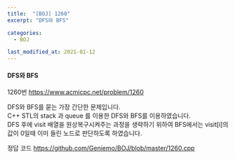 ```yaml
---
title:  "[BOJ] 1260"
excerpt: "DFS와 BFS"

categories:
  - BOJ

last_modified_at: 2021-01-12
---
```


#### DFS와 BFS

1260번 <https://www.acmicpc.net/problem/1260>

DFS와 BFS를 묻는 가장 간단한 문제입니다.<br>
C++ STL의 stack 과 queue 를 이용한 DFS와 BFS를 이용하였습니다.<br>
DFS 후에 visit 배열을 원상복구시켜주는 과정을 생략하기 위하여 BFS에서는 visit[i]의 값이 0일때 이미 들린 노드로 판단하도록 하였습니다.

정답 코드 <https://github.com/Geniemo/BOJ/blob/master/1260.cpp>